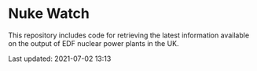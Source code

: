 # Nuke Watch

This repository includes code for retrieving the latest information available on the output of EDF nuclear power plants in the UK.

Last updated: 2021-07-02 13:13